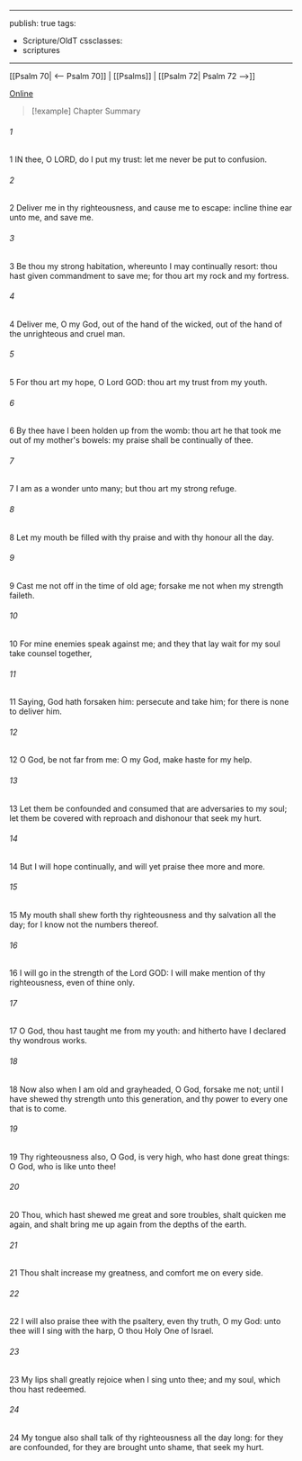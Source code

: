

---
publish: true
tags:
  - Scripture/OldT
cssclasses:
  - scriptures
---
[[Psalm 70| <-- Psalm 70]] | [[Psalms]] | [[Psalm 72| Psalm 72 -->]]

[Online](https://churchofjesuschrist.org/study/scriptures/ot/ps/71?lang=eng)

>[!example] Chapter Summary
>
###### 1
1 IN thee, O LORD, do I put my trust: let me never be put to confusion.
###### 2
2 Deliver me in thy righteousness, and cause me to escape: incline thine ear unto me, and save me.
###### 3
3 Be thou my strong habitation, whereunto I may continually resort: thou hast given commandment to save me; for thou art my rock and my fortress.
###### 4
4 Deliver me, O my God, out of the hand of the wicked, out of the hand of the unrighteous and cruel man.
###### 5
5 For thou art my hope, O Lord GOD: thou art my trust from my youth.
###### 6
6 By thee have I been holden up from the womb: thou art he that took me out of my mother's bowels: my praise shall be continually of thee.
###### 7
7 I am as a wonder unto many; but thou art my strong refuge.
###### 8
8 Let my mouth be filled with thy praise and with thy honour all the day.
###### 9
9 Cast me not off in the time of old age; forsake me not when my strength faileth.
###### 10
10 For mine enemies speak against me; and they that lay wait for my soul take counsel together,
###### 11
11 Saying, God hath forsaken him: persecute and take him; for there is none to deliver him.
###### 12
12 O God, be not far from me: O my God, make haste for my help.
###### 13
13 Let them be confounded and consumed that are adversaries to my soul; let them be covered with reproach and dishonour that seek my hurt.
###### 14
14 But I will hope continually, and will yet praise thee more and more.
###### 15
15 My mouth shall shew forth thy righteousness and thy salvation all the day; for I know not the numbers thereof.
###### 16
16 I will go in the strength of the Lord GOD: I will make mention of thy righteousness, even of thine only.
###### 17
17 O God, thou hast taught me from my youth: and hitherto have I declared thy wondrous works.
###### 18
18 Now also when I am old and grayheaded, O God, forsake me not; until I have shewed thy strength unto this generation, and thy power to every one that is to come.
###### 19
19 Thy righteousness also, O God, is very high, who hast done great things: O God, who is like unto thee!
###### 20
20 Thou, which hast shewed me great and sore troubles, shalt quicken me again, and shalt bring me up again from the depths of the earth.
###### 21
21 Thou shalt increase my greatness, and comfort me on every side.
###### 22
22 I will also praise thee with the psaltery, even thy truth, O my God: unto thee will I sing with the harp, O thou Holy One of Israel.
###### 23
23 My lips shall greatly rejoice when I sing unto thee; and my soul, which thou hast redeemed.
###### 24
24 My tongue also shall talk of thy righteousness all the day long: for they are confounded, for they are brought unto shame, that seek my hurt.



